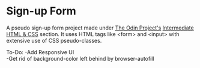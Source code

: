 # Sign-up Form 

A pseudo sign-up form project made under [The Odin Project's](https://www.theodinproject.com/) [Intermediate HTML & CSS](https://www.theodinproject.com/paths/full-stack-javascript/courses/intermediate-html-and-css) section. It uses HTML tags like \<form\> and \<input\> with extensive use of CSS pseudo-classes.

To-Do:
-Add Responsive UI  
-Get rid of background-color left behind by browser-autofill